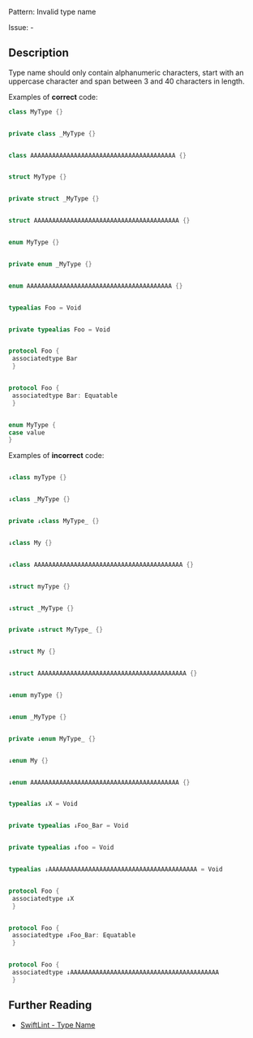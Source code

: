 Pattern: Invalid type name

Issue: -

## Description

Type name should only contain alphanumeric characters, start with an uppercase character and span between 3 and 40 characters in length.

Examples of **correct** code:
```swift
class MyType {}


private class _MyType {}


class AAAAAAAAAAAAAAAAAAAAAAAAAAAAAAAAAAAAAAAA {}


struct MyType {}


private struct _MyType {}


struct AAAAAAAAAAAAAAAAAAAAAAAAAAAAAAAAAAAAAAAA {}


enum MyType {}


private enum _MyType {}


enum AAAAAAAAAAAAAAAAAAAAAAAAAAAAAAAAAAAAAAAA {}


typealias Foo = Void


private typealias Foo = Void


protocol Foo {
 associatedtype Bar
 }


protocol Foo {
 associatedtype Bar: Equatable
 }


enum MyType {
case value
}

```
Examples of **incorrect** code:
```swift

↓class myType {}


↓class _MyType {}


private ↓class MyType_ {}


↓class My {}


↓class AAAAAAAAAAAAAAAAAAAAAAAAAAAAAAAAAAAAAAAAA {}


↓struct myType {}


↓struct _MyType {}


private ↓struct MyType_ {}


↓struct My {}


↓struct AAAAAAAAAAAAAAAAAAAAAAAAAAAAAAAAAAAAAAAAA {}


↓enum myType {}


↓enum _MyType {}


private ↓enum MyType_ {}


↓enum My {}


↓enum AAAAAAAAAAAAAAAAAAAAAAAAAAAAAAAAAAAAAAAAA {}


typealias ↓X = Void


private typealias ↓Foo_Bar = Void


private typealias ↓foo = Void


typealias ↓AAAAAAAAAAAAAAAAAAAAAAAAAAAAAAAAAAAAAAAAA = Void


protocol Foo {
 associatedtype ↓X
 }


protocol Foo {
 associatedtype ↓Foo_Bar: Equatable
 }


protocol Foo {
 associatedtype ↓AAAAAAAAAAAAAAAAAAAAAAAAAAAAAAAAAAAAAAAAA
 }

```

## Further Reading

* [SwiftLint - Type Name](https://github.com/realm/SwiftLint/blob/master/Rules.md#type-name)